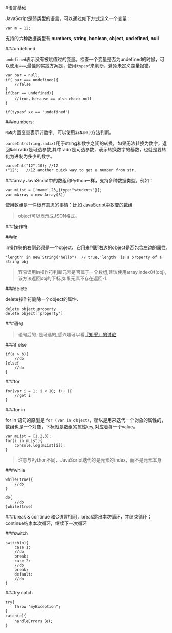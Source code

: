 #语言基础


JavaScript是弱类型的语言，可以通过如下方式定义一个变量：

    var m = 12;

支持的六种数据类型有 **numbers**, **string**, **boolean**, **object**, **undefined**, **null**

###undefined

`undefined`表示没有被赋值过的变量。检查一个变量是否为undefined的时候，可以使用`===`,最佳的实践方案是，使用`typeof`来判断，避免未定义变量报错。

    var bar = null;
    if( bar === undefined){
        //false
    }
    if(bar == undefined){
        //true，because == also check null
    }

    if(typeof xx == 'undefined')


###numbers:

`NaN`内置变量表示非数字。可以使用`isNaN()`方法判断。

`parseInt(string,radix)`用于string和数字之间的转换，如果无法转换为数字，返回`NaN`.radix是可选参数,其中radix是可选参数，表示转换数字的基数，也就是要转化为进制为多少的数字。

    parseInt("12",10); //12
    +"12";   //12 another quick way to get a number from str.


###array
JavaScript中的数组和Python一样，支持多种数据类型。例如：

    var mList = ['name',23,{type:"students"}];
    var mArray = new Array(3);

使用数组是一件很有意思的事情：比如 [JavaScript中多变的数组](http://atleeon.com/code/2013/10/17/js-array.html)

> object可以表示成JSON格式。

###操作符

###in

in操作符的右侧必须是一个object，它用来判断右边的object是否包含左边的属性.

    'length' in new String("hello")  // true,'length' is a property of a string obj

> 容易误用in操作符判断元素是否属于一个数组,建议使用array.indexOf(obj),该方法返回obj的下标,如果元素不存在返回-1.

###delete

delete操作符删除一个object的属性.
    
    delete object.property
    delete object['property']


###语句
> 语句后的`;`是可选的,感兴趣可以看[『知乎』的讨论](http://www.zhihu.com/question/20298345)

###if else

    if(a > b){
        //do
    }else{
        //do
    }
    
###for

    for(var i = 1; i < 10; i++ ){
        //get i
    }
    
###for in

for in 语句的原型是 `for (var in object)`，所以是用来迭代一个对象的属性的，数组也是一个对象，下标就是数组的属性key,对应着每一个value。

    var mList = [1,2,3];
    for(i in mList){
        console.log(mList[i]);
    }

> 注意与Python不同，JavaScript迭代的是元素的index，而不是元素本身

###while
    
    while(true){
        //do
    }
    
    do{
        //do
    }while(true)
    
###break & continue
和C语言相同，break跳出本次循环，并结束循环；continue结束本次循环，继续下一次循环

###switch
    
    switch(n){
        case 1:
        //do
        break;
        case 2:
        //do
        break;
        default:
        //do
    }

###try catch

    try{
        throw "myException";
    }
    catch(e){
        handleErrors（e);
    }

